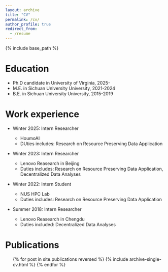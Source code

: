 ```yaml
---
layout: archive
title: "CV"
permalink: /cv/
author_profile: true
redirect_from:
  - /resume
---
```


{% include base_path %}

Education
======
<!-- * Ph.D in Version Control Theory, GitHub University, 2018 (expected) -->
* Ph.D candidate in University of Virginia, 2025-
* M.E. in Sichuan University University, 2021-2024
* B.E. in Sichuan University University, 2015-2019

Work experience
======
<!-- * Summer 2024: Intern Researcher
  * Shanghai AI Lab
  * Duties includes: Multimodal LLM and Token efficiency
  * Supervisor: Kaipeng Zhang  -->

* Winter 2025: Intern Researcher
  * HoumoAI
  * DUties includes: Research on Resource Preserving Data Application

* Winter 2023: Intern Researcher
  <!-- * Lenovo AI Reasearch in Beijing -->
  * Lenovo Reasearch in Beijing
  <!-- * Duties includes: Research on  Federated Learning and Videos Analysis -->
  * Duties includes: Research on Resource Preserving Data Application, Decentralized Data Analyses

* Winter 2022: Intern Student
  * NUS HPC Lab
  <!-- * NUS HPC-AI Lab -->
  * Duties includes: Research on Resource Preserving Data Application

* Summer 2018: Intern Researcher
  * Lenovo Reasearch in Chengdu
  * Duties included: Decentralized Data Analyses
  
<!-- Skills
======
* Skill 1
* Skill 2
  * Sub-skill 2.1
  * Sub-skill 2.2
  * Sub-skill 2.3
* Skill 3 -->

Publications
======
  <ul>{% for post in site.publications reversed %}
    {% include archive-single-cv.html %}
  {% endfor %}</ul>
  
<!-- Talks
======
  <ul>{% for post in site.talks reversed %}
    {% include archive-single-talk-cv.html  %}
  {% endfor %}</ul>
  
Teaching
======
  <ul>{% for post in site.teaching reversed %}
    {% include archive-single-cv.html %}
  {% endfor %}</ul>
  
Service and leadership
======
* Currently signed in to 43 different slack teams -->
